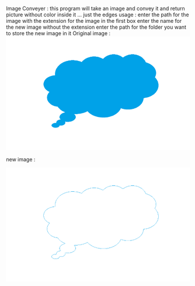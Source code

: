 Image Conveyer :
this program will take an image and convey it and return picture without color inside it ... just the edges
usage : enter the path for the image with the extension for the image in the first box 
	enter the name for the new image without the extension 
	enter the path for the folder you want to store the new image in it
Original image :
![alt text](https://github.com/M7Mansour/Image-Conveyer/blob/master/Images/cloud.PNG)


new image : 




![alt text](https://github.com/M7Mansour/Image-Conveyer/blob/master/Images/cloud1.png)